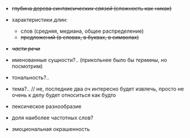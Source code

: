 - ~~глубина дерева *синтаксических связей* (сложность как-никак)~~
- характеристики *длин*:
	- слов (средняя, медиана, общее распределение)
	- ~~предложений (в словах, в буквах, в символах)~~
- ~~*части речи*~~
- именованные сущности?.. (прикольнее было бы *термины*, но посмотрим)
- тональность?..
- тема?..
// не, последние два оч интересно будет извлечь, просто не очень к делу будет относиться как будто

- лексическое разнообразие
- доля наиболее частотных слов?
- эмоциональная окрашенность
